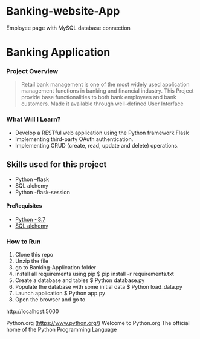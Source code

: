 # Banking-website-App
Employee page with MySQL database connection
# Banking Application
### Project Overview
>Retail bank management is one of the most widely used application management functions in
banking and financial industry. This Project provide base functionalities to both
bank employees and bank customers. Made it available through well-defined User Interface


### What Will I Learn?
  * Develop a RESTful web application using the Python framework Flask
  * Implementing third-party OAuth authentication.
  * Implementing CRUD (create, read, update and delete) operations.

## Skills used for this project
- Python –flask
- SQL alchemy
- Python -flask-session


#### PreRequisites
  * [Python ~3.7](https://www.python.org/)
  * [SQL alchemy](https://www.sqlalchemy.org/)


### How to Run
1. Clone this repo
2. Unzip the file
3. go to Banking-Application folder
4. install all requirements using pip 
$ pip install -r requirements.txt
5. Create a database and tables 
$ Python database.py
6. Populate the database with some initial data
$ Python load_data.py
7. Launch application
$ Python app.py
8. Open the browser and go to

 http://localhost:5000

Python.org (https://www.python.org/)
Welcome to Python.org
The official home of the Python Programming Language
